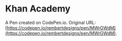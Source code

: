 # Khan Academy

A Pen created on CodePen.io. Original URL: [https://codepen.io/rembertdesigns/pen/MWrGWdM](https://codepen.io/rembertdesigns/pen/MWrGWdM).

